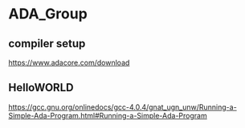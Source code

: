 # ADA_Group

## compiler setup
https://www.adacore.com/download

## HelloWORLD
https://gcc.gnu.org/onlinedocs/gcc-4.0.4/gnat_ugn_unw/Running-a-Simple-Ada-Program.html#Running-a-Simple-Ada-Program
